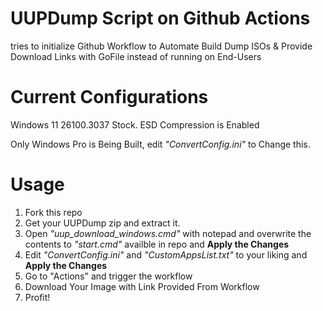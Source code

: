 # UUPDump Script on Github Actions
tries to initialize Github Workflow to Automate Build Dump ISOs & Provide Download Links with GoFile instead of running on End-Users

# Current Configurations
Windows 11 26100.3037 Stock. ESD Compression is Enabled

Only Windows Pro is Being Built, edit *"ConvertConfig.ini"* to Change this.

# Usage
1. Fork this repo
2. Get your UUPDump zip and extract it.
3. Open *"uup_download_windows.cmd"* with notepad and overwrite the contents to *"start.cmd"* availble in repo and **Apply the Changes**
4. Edit *"ConvertConfig.ini"* and *"CustomAppsList.txt"* to your liking and **Apply the Changes**
5. Go to "Actions" and trigger the workflow
6. Download Your Image with Link Provided From Workflow
7. Profit!

